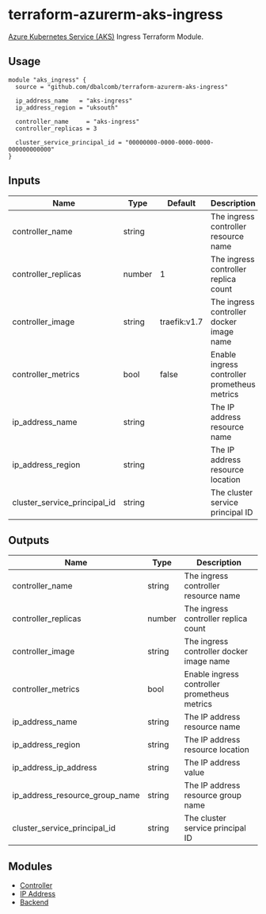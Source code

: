 # terraform-azurerm-aks-ingress

[Azure Kubernetes Service (AKS)](https://azure.microsoft.com/en-gb/services/kubernetes-service/)
Ingress Terraform Module.

## Usage

```hcl
module "aks_ingress" {
  source = "github.com/dbalcomb/terraform-azurerm-aks-ingress"

  ip_address_name   = "aks-ingress"
  ip_address_region = "uksouth"

  controller_name     = "aks-ingress"
  controller_replicas = 3

  cluster_service_principal_id = "00000000-0000-0000-0000-000000000000"
}
```

## Inputs

| Name                         | Type   | Default      | Description                                  |
| ---------------------------- | ------ | ------------ | -------------------------------------------- |
| controller_name              | string |              | The ingress controller resource name         |
| controller_replicas          | number | 1            | The ingress controller replica count         |
| controller_image             | string | traefik:v1.7 | The ingress controller docker image name     |
| controller_metrics           | bool   | false        | Enable ingress controller prometheus metrics |
| ip_address_name              | string |              | The IP address resource name                 |
| ip_address_region            | string |              | The IP address resource location             |
| cluster_service_principal_id | string |              | The cluster service principal ID             |

## Outputs

| Name                           | Type   | Description                                  |
| ------------------------------ | ------ | -------------------------------------------- |
| controller_name                | string | The ingress controller resource name         |
| controller_replicas            | number | The ingress controller replica count         |
| controller_image               | string | The ingress controller docker image name     |
| controller_metrics             | bool   | Enable ingress controller prometheus metrics |
| ip_address_name                | string | The IP address resource name                 |
| ip_address_region              | string | The IP address resource location             |
| ip_address_ip_address          | string | The IP address value                         |
| ip_address_resource_group_name | string | The IP address resource group name           |
| cluster_service_principal_id   | string | The cluster service principal ID             |

## Modules

- [Controller](modules/controller/README.md)
- [IP Address](modules/ip-address/README.md)
- [Backend](modules/backend/README.md)
